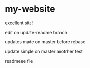 # my-website

excellent site!


edit on update-readme branch


updates made on master before rebase

update simple on master
anotrher test

readmeee file
